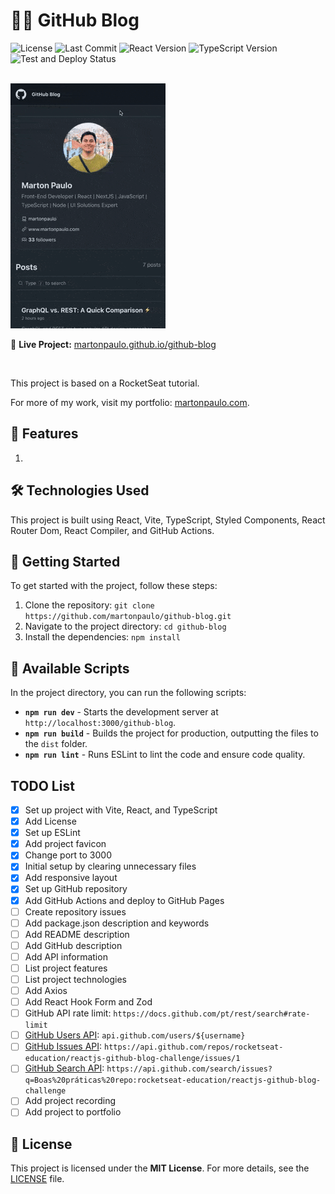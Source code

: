 # 👨‍💻 GitHub Blog

![License](https://img.shields.io/github/license/martonpaulo/github-blog) ![Last Commit](https://img.shields.io/github/last-commit/martonpaulo/github-blog) ![React Version](https://img.shields.io/github/package-json/dependency-version/martonpaulo/github-blog/react) ![TypeScript Version](https://img.shields.io/github/package-json/dependency-version/martonpaulo/github-blog/dev/typescript) ![Test and Deploy Status](https://github.com/martonpaulo/github-blog/actions/workflows/deploy.yml/badge.svg)

<br />

<img alt="Recording of live application" src="public/uploads/recording.gif" />

🔗 **Live Project:** [martonpaulo.github.io/github-blog](https://martonpaulo.github.io/github-blog)

<br />

This project is based on a RocketSeat tutorial.

For more of my work, visit my portfolio: [martonpaulo.com](https://martonpaulo.com).

## 🔧 Features

1.

## 🛠️ Technologies Used

This project is built using React, Vite, TypeScript, Styled Components, React Router Dom, React Compiler, and GitHub Actions.

## 🚀 Getting Started

To get started with the project, follow these steps:

1. Clone the repository: `git clone https://github.com/martonpaulo/github-blog.git`
2. Navigate to the project directory: `cd github-blog`
3. Install the dependencies: `npm install`

## 📜 Available Scripts

In the project directory, you can run the following scripts:

- **`npm run dev`** - Starts the development server at `http://localhost:3000/github-blog`.
- **`npm run build`** - Builds the project for production, outputting the files to the `dist` folder.
- **`npm run lint`** - Runs ESLint to lint the code and ensure code quality.

## TODO List

- [x] Set up project with Vite, React, and TypeScript
- [x] Add License
- [x] Set up ESLint
- [x] Add project favicon
- [x] Change port to 3000
- [x] Initial setup by clearing unnecessary files
- [x] Add responsive layout
- [x] Set up GitHub repository
- [x] Add GitHub Actions and deploy to GitHub Pages
- [ ] Create repository issues
- [ ] Add package.json description and keywords
- [ ] Add README description
- [ ] Add GitHub description
- [ ] Add API information
- [ ] List project features
- [ ] List project technologies
- [ ] Add Axios
- [ ] Add React Hook Form and Zod
- [ ] GitHub API rate limit: `https://docs.github.com/pt/rest/search#rate-limit`
- [ ] [GitHub Users API](https://docs.github.com/pt/rest/users/users#get-a-user): `api.github.com/users/${username}`
- [ ] [GitHub Issues API](https://docs.github.com/pt/rest/issues/issues#get-an-issue): `https://api.github.com/repos/rocketseat-education/reactjs-github-blog-challenge/issues/1`
- [ ] [GitHub Search API](https://docs.github.com/pt/rest/search): `https://api.github.com/search/issues?q=Boas%20práticas%20repo:rocketseat-education/reactjs-github-blog-challenge`
- [ ] Add project recording
- [ ] Add project to portfolio

## 📄 License

This project is licensed under the **MIT License**. For more details, see the [LICENSE](LICENSE) file.
